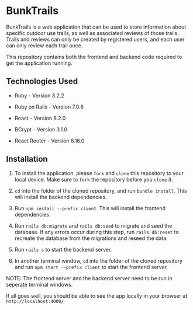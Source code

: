 # BunkTrails

BunkTrails is a web application that can be used to store information about specific outdoor use trails, as well as associated reviews of those trails. Trails and reviews can only be created by registered users, and each user can only review each trail once.

This repository contains both the frontend and backend code required to get the application running.

## Technologies Used

* Ruby - Version 3.2.2

* Ruby on Rails - Version 7.0.8

* React - Version 8.2.0

* BCrypt - Version 3.1.0

* React Router - Version 6.16.0

## Installation

1. To install the application, please `fork` and `clone` this repository to your local device. Make sure to `fork` the repository before you `clone` it.

2. `cd` into the folder of the cloned repository, and run `bundle install`. This will install the backend dependencies.

3. Run `npm install --prefix client`. This will install the frontend dependencies.

4. Run `rails db:migrate` and `rails db:seed` to migrate and seed the database. If any errors occur during this step, run `rails db:reset` to recreate the database from the migrations and reseed the data.

5. Run `rails s` to start the backend server.

6. In another terminal window, `cd` into the folder of the cloned repository and run `npm start --prefix client` to start the frontend server.

NOTE: The frontend server and the backend server need to be run in seperate terminal windows.

If all goes well, you should be able to see the app locally in your browser at `http://localhost:4000/`